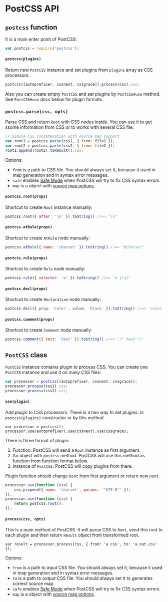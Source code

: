 # PostCSS API

## `postcss` function

It is a main enter point of PostCSS:

```js
var postcss = require('postcss');
```

#### `postcss(plugins)`

Return new `PostCSS` instance and set plugins from `plugins` array
as CSS processors.

```js
postcss([autoprefixer, cssnext, cssgrace]).process(css).css;
```

Also you can create empty `PostCSS` and set plugins by `PostCSS#use` method.
See `PostCSS#use` docs below for plugin formats.

### `postcss.parse(css, opts)`

Parse CSS and return `Root` with CSS nodes inside. You can use it to get ssome
information from CSS or to works with several CSS file:

```js
// Simple CSS concatenation with source map support
var root1 = postcss.parse(css1, { from: file1 });
var root2 = postcss.parse(css2, { from: file2 });
root1.append(root2).toResult().css;
```

Options:

* `from` is a path to CSS file. You should always set it, because it used
  in map generation and in syntax error messages.
* `safe` enables [Safe Mode] when PostCSS will try to fix CSS syntax errors.
* `map` is a object with [source map options].

[source map options]: https://github.com/postcss/postcss#source-map-1
[Safe Mode]:          https://github.com/postcss/postcss#safe-mode

#### `postcss.root(props)`

Shortcut to create `Root` instance manually:

```js
postcss.root({ after: '\n' }).toString() //=> "\n"
```

#### `postcss.atRule(props)`

Shortcut to create `AtRule` node manually:

```js
postcss.atRule({ name: 'charset' }).toString() //=> "@charset"
```

#### `postcss.rule(props)`

Shortcut to create `Rule` node manually:

```js
postcss.rule({ selector: 'a' }).toString() //=> "a {\n}"
```

#### `postcss.decl(props)`

Shortcut to create `Declaration` node manually:

```js
postcss.decl({ prop: 'color', value: 'black' }).toString() //=> "color: black"
```

#### `postcss.comment(props)`

Shortcut to create `Comment` node manually:

```js
postcss.comment({ text: 'test' }).toString() //=> "/* test */"
```

## `PostCSS` class

`PostCSS` instance contains plugin to process CSS. You can create one `PostCSS`
instance and use it on many CSS files:

```js
var processor = postcss([autoprefixer, cssnext, cssgrace]);
processor.process(css1).css;
processor.process(css2).css;
```

#### `use(plugin)`

Add plugin to CSS processors. There is a two way to set plugins:
in `postcss(plugins)` constructor or by this method.

```
var processor = postcss();
processor.use(autoprefixer).use(cssnext).use(cssgrace);
```

There is three format of plugin:

1. Function. PostCSS will send a `Root` instance as first argument.
2. An object with `postcss` method. PostCSS will use this method as function
   from function format below.
3. Instance of `PostCSS`. PostCSS will copy plugins from there.

Plugin function should change `Root` from first argument or return new `Root`.

```js
processor.use(function (css) {
    css.prepend({ name: 'charset', params: '"UTF-8"' });
});
processor.use(function (css) {
    return postcss.root();
});
```

#### `process(css, opts)`

This is a main method of PostCSS. It will parse CSS to `Root`, send this root
to each plugin and then return `Result` object from transformed root.

```
var result = processor.process(css, { from: 'a.css', to: 'a.out.css' });
```

Options:

* `from` is a path to input CSS file. You should always set it, because it used
  in map generation and in syntax error messages.
* `to` is a path to output CSS file. You should always set it to generates
  correct source map.
* `safe` enables [Safe Mode] when PostCSS will try to fix CSS syntax errors.
* `map` is a object with [source map options].

[source map options]: https://github.com/postcss/postcss#source-map-1
